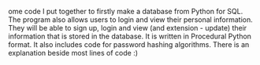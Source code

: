 ome code I put together to firstly make a database from Python for SQL. The program also allows users to login and view their personal information. They will be able to sign up, login and view (and extension - update) their information that is stored in the database. It is written in Procedural Python format. It also includes code for password hashing algorithms. There is an explanation beside most lines of code :)
